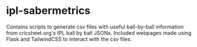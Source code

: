 # ipl-sabermetrics
Contains scripts to generate csv files with useful ball-by-ball information from cricsheet.org's IPL ball by ball JSONs. Included webpages made using Flask and TailwindCSS to interact with the csv files.
